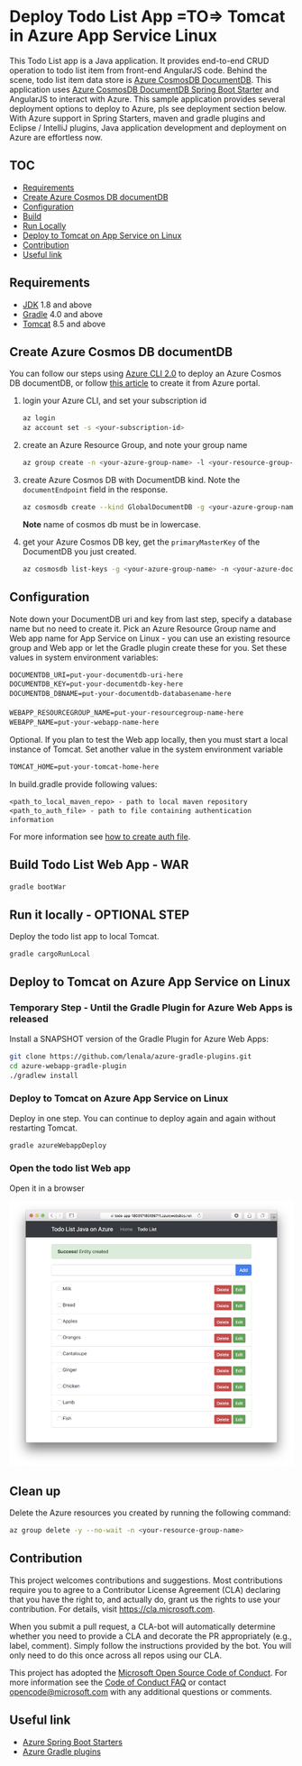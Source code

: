# Deploy Todo List App =TO=> Tomcat in Azure App Service Linux

This Todo List app is a Java application. It provides end-to-end 
CRUD operation to todo list item from front-end AngularJS code. 
Behind the scene, todo list item data store 
is [Azure CosmosDB DocumentDB](https://docs.microsoft.com/en-us/azure/cosmos-db/documentdb-introduction). 
This application uses [Azure CosmosDB DocumentDB Spring Boot Starter](https://github.com/Microsoft/azure-spring-boot/tree/master/azure-starters/azure-documentdb-spring-boot-starter) 
and AngularJS to interact with Azure. This sample application 
provides several deployment options to deploy to Azure, pls 
see deployment section below. With Azure support in Spring 
Starters, maven and gradle plugins and Eclipse / IntelliJ plugins, 
Java application development and deployment on Azure
are effortless now.


## TOC

* [Requirements](#requirements)
* [Create Azure Cosmos DB documentDB](#create-azure-cosmos-db-documentdb)
* [Configuration](#configuration)
* [Build](#build-todo-list-web-app---war)
* [Run Locally](#run-it-locally---optional-step)
* [Deploy to Tomcat on App Service on Linux](#deploy-to-tomcat-on-azure-app-service-on-linux)
* [Contribution](#contribution)
* [Useful link](#useful-link)

## Requirements

* [JDK](http://www.oracle.com/technetwork/java/javase/downloads/jdk8-downloads-2133151.html) 1.8 and above
* [Gradle](https://gradle.org/) 4.0 and above
* [Tomcat](https://tomcat.apache.org/download-80.cgi) 8.5 and above
## Create Azure Cosmos DB documentDB

You can follow our steps using [Azure CLI 2.0](https://docs.microsoft.com/en-us/cli/azure/install-azure-cli?view=azure-cli-latest) to deploy an Azure Cosmos DB documentDB,
or follow [this article](https://docs.microsoft.com/en-us/azure/cosmos-db/create-documentdb-java) to create it from Azure portal.

1. login your Azure CLI, and set your subscription id 
    
    ```bash
    az login
    az account set -s <your-subscription-id>
    ```
1. create an Azure Resource Group, and note your group name

    ```bash
    az group create -n <your-azure-group-name> -l <your-resource-group-region>
    ```

1. create Azure Cosmos DB with DocumentDB kind. Note the `documentEndpoint` field in the response.

   ```bash
   az cosmosdb create --kind GlobalDocumentDB -g <your-azure-group-name> -n <your-azure-documentDB-name>
   ```
   **Note** name of cosmos db must be in lowercase.
   
1. get your Azure Cosmos DB key, get the `primaryMasterKey` of the DocumentDB you just created.

    ```bash
    az cosmosdb list-keys -g <your-azure-group-name> -n <your-azure-documentDB-name>
    ```

## Configuration

Note down your DocumentDB uri and key from last step, 
specify a database name but no need to create it. Pick an 
Azure Resource Group name and Web app name for App Service 
on Linux - you can use an existing resource group and Web 
app or let the Gradle plugin create these for you. Set these values in system environment variables:

``` txt
DOCUMENTDB_URI=put-your-documentdb-uri-here
DOCUMENTDB_KEY=put-your-documentdb-key-here
DOCUMENTDB_DBNAME=put-your-documentdb-databasename-here

WEBAPP_RESOURCEGROUP_NAME=put-your-resourcegroup-name-here
WEBAPP_NAME=put-your-webapp-name-here
```

Optional. If you plan to test the Web app locally, then 
you must start a local instance of Tomcat. Set another value in
the system environment variable

``` txt
TOMCAT_HOME=put-your-tomcat-home-here
```

In build.gradle provide following values:
```
<path_to_local_maven_repo> - path to local maven repository
<path_to_auth_file> - path to file containing authentication information
```
For more information see [how to create auth file](https://github.com/Azure/azure-libraries-for-java/blob/master/AUTH.md).

## Build Todo List Web App - WAR

```bash
gradle bootWar
```

## Run it locally - OPTIONAL STEP
Deploy the todo list app to local Tomcat.

```bash
gradle cargoRunLocal
```

## Deploy to Tomcat on Azure App Service on Linux

### Temporary Step - Until the Gradle Plugin for Azure Web Apps is released

Install a SNAPSHOT version of the Gradle Plugin for Azure Web Apps:

```bash
git clone https://github.com/lenala/azure-gradle-plugins.git
cd azure-webapp-gradle-plugin
./gradlew install
```
### Deploy to Tomcat on Azure App Service on Linux

Deploy in one step. You can continue to deploy again and 
again without restarting Tomcat.

```bash
gradle azureWebappDeploy
```

### Open the todo list Web app

Open it in a browser

![](./media/todo-list-app.jpg)

## Clean up

Delete the Azure resources you created by running the following command:

```bash
az group delete -y --no-wait -n <your-resource-group-name>
```

## Contribution

This project welcomes contributions and suggestions.  Most contributions require you to agree to a
Contributor License Agreement (CLA) declaring that you have the right to, and actually do, grant us
the rights to use your contribution. For details, visit https://cla.microsoft.com.

When you submit a pull request, a CLA-bot will automatically determine whether you need to provide
a CLA and decorate the PR appropriately (e.g., label, comment). Simply follow the instructions
provided by the bot. You will only need to do this once across all repos using our CLA.

This project has adopted the [Microsoft Open Source Code of Conduct](https://opensource.microsoft.com/codeofconduct/).
For more information see the [Code of Conduct FAQ](https://opensource.microsoft.com/codeofconduct/faq/) or
contact [opencode@microsoft.com](mailto:opencode@microsoft.com) with any additional questions or comments.

## Useful link
- [Azure Spring Boot Starters](https://github.com/Microsoft/azure-spring-boot)
- [Azure Gradle plugins](https://github.com/lenala/azure-gradle-plugins.git)
